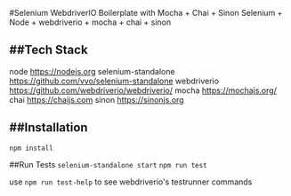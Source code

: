 #Selenium WebdriverIO Boilerplate with Mocha + Chai + Sinon
Selenium + Node + webdriverio + mocha + chai + sinon

##Tech Stack
-------------
node <https://nodejs.org>
selenium-standalone <https://github.com/vvo/selenium-standalone>
webdriverio <https://github.com/webdriverio/webdriverio/>
mocha <https://mochajs.org/>
chai <https://chaijs.com>
sinon <https://sinonjs.org>

##Installation
-------------
`npm install`

##Run Tests
`selenium-standalone start`
`npm run test`

use `npm run test-help` to see webdriverio's testrunner commands
